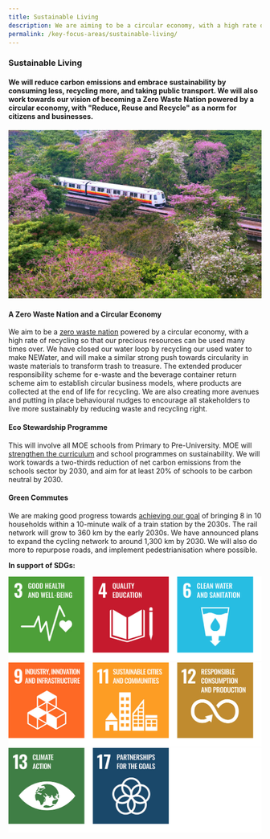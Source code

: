 ```yaml
---
title: Sustainable Living
description: We are aiming to be a circular economy, with a high rate of recycling and reuse. From recycling food to NEWSand, learn how the Singapore Green Plan 2030 will help us become a circular economy. 
permalink: /key-focus-areas/sustainable-living/
---
```


### Sustainable Living

#### We will reduce carbon emissions and embrace sustainability by consuming less, recycling more, and taking public transport. We will also work towards our vision of becoming a Zero Waste Nation powered by a circular economy, with "Reduce, Reuse and Recycle" as a norm for citizens and businesses.

<img src="/images/framework/framework_sustainableliving.jpg" alt="Sustainable Living"> 

#### A Zero Waste Nation and a Circular Economy

We aim to be a [zero waste nation](https://www.towardszerowaste.gov.sg/) powered by a circular economy, with a high rate of recycling so that our precious resources can be used many times over. We have closed our water loop by recycling our used water to make NEWater, and will make a similar strong push towards circularity in waste materials to transform trash to treasure. The extended producer responsibility scheme for e-waste and the beverage container return scheme aim to establish circular business models, where products are collected at the end of life for recycling. We are also creating more avenues and putting in place behavioural nudges to encourage all stakeholders to live more sustainably by reducing waste and recycling right.

#### Eco Stewardship Programme

This will involve all MOE schools from Primary to Pre-University. MOE will [strengthen the curriculum](https://www.moe.gov.sg/news/press-releases/20210304-learn-for-life-equipping-ourselves-for-a-changing-world-nurturing-stewards-of-the-environment) and school programmes on sustainability. We will work towards a two-thirds reduction of net carbon emissions from the schools sector by 2030, and aim for at least 20% of schools to be carbon neutral by 2030.

#### Green Commutes

We are making good progress towards [achieving our goal](https://www.mot.gov.sg/what-we-do/green-transport/sustainable-land-transport) of bringing 8 in 10 households within a 10-minute walk of a train station by the 2030s. The rail network will grow to 360 km by the early 2030s. We have announced plans to expand the cycling network to around 1,300 km by 2030. We will also do more to repurpose roads, and implement pedestrianisation where possible.

**In support of SDGs:**

<div class="sdg-container">
	<img class="sdg-image" src="/images/framework/sustainableliving_01.jpg" alt="3 4 6" />
	<img class="sdg-image" src="/images/framework/sustainableliving_02.jpg" alt="9 11 12" />
	<img class="sdg-image" src="/images/framework/sustainableliving_03.jpg" alt="13 17" />
	<div class="sdg-image"></div>
</div>
